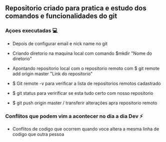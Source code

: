 ## Repositorio criado para pratica e estudo dos comandos e funcionalidades do git                                                      

### Açoes executadas 💻
 
* Depois de configurar email e nick name no git 

 *  Criando diretorio na maquina local com comando $mkdir "Nome do diretorio"
 *  Apontando repositorio local com o repositorio remoto com $ git remote add origin master "Link do repositorio"
 *  $ Git remote -v  para verificar a lista de repositorios remotos cadastrado
 *  $ git status para veririficar se esta tudo certo com nosso repositorio
 *  $ git push origin master / transferir alterações apra repositorio remoto

### Conflitos que podem vim a acontecer no dia a dia Dev ⚡

 *  Conflitos de codigo que ocorrem quando voce altera a mesma linha de codigo que outra pessoa
 


